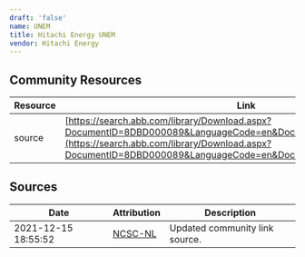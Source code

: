 ```yaml
---
draft: 'false'
name: UNEM
title: Hitachi Energy UNEM
vendor: Hitachi Energy
---
```



## Community Resources
| Resource | Link |
| --- | --- |
| source | [https://search.abb.com/library/Download.aspx?DocumentID=8DBD000089&LanguageCode=en&DocumentPartId=&Action=Launch](https://search.abb.com/library/Download.aspx?DocumentID=8DBD000089&LanguageCode=en&DocumentPartId=&Action=Launch) |


## Sources
| Date | Attribution | Description |
| --- | --- | --- |
| 2021-12-15 18:55:52 | [NCSC-NL](https://github.com/NCSC-NL/log4shell/blob/main/software/README.md) | Updated community link source.  |
